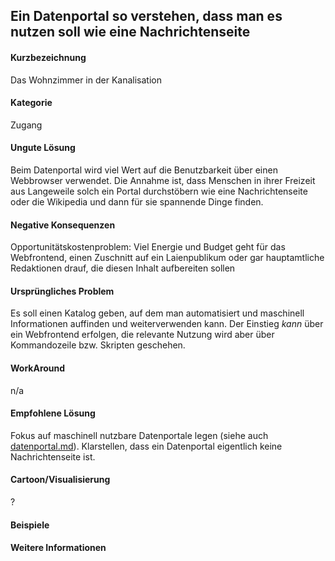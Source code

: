 ## Ein Datenportal so verstehen, dass man es nutzen soll wie eine Nachrichtenseite

#### Kurzbezeichnung
Das Wohnzimmer in der Kanalisation

#### Kategorie
Zugang

#### Ungute Lösung
Beim Datenportal wird viel Wert auf die Benutzbarkeit über einen Webbrowser verwendet. Die Annahme ist, dass Menschen in ihrer Freizeit aus Langeweile solch ein Portal durchstöbern wie eine Nachrichtenseite oder die Wikipedia und dann für sie spannende Dinge finden.

#### Negative Konsequenzen
Opportunitätskostenproblem: Viel Energie und Budget geht für das Webfrontend, einen Zuschnitt auf ein Laienpublikum oder gar hauptamtliche Redaktionen drauf, die diesen Inhalt aufbereiten sollen

#### Ursprüngliches Problem
Es soll einen Katalog geben, auf dem man automatisiert und maschinell Informationen auffinden und weiterverwenden kann. Der Einstieg _kann_ über ein Webfrontend erfolgen, die relevante Nutzung wird aber über Kommandozeile bzw. Skripten geschehen.

#### WorkAround
n/a

#### Empfohlene Lösung
Fokus auf maschinell nutzbare Datenportale legen (siehe auch [datenportal.md](datenportal.md)). Klarstellen, dass ein Datenportal eigentlich keine Nachrichtenseite ist.

#### Cartoon/Visualisierung
?

#### Beispiele

#### Weitere Informationen
